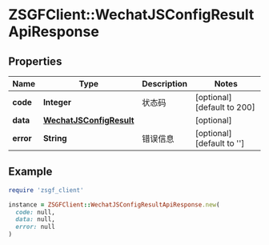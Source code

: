 # ZSGFClient::WechatJSConfigResultApiResponse

## Properties

| Name | Type | Description | Notes |
| ---- | ---- | ----------- | ----- |
| **code** | **Integer** | 状态码 | [optional][default to 200] |
| **data** | [**WechatJSConfigResult**](WechatJSConfigResult.md) |  | [optional] |
| **error** | **String** | 错误信息 | [optional][default to &#39;&#39;] |

## Example

```ruby
require 'zsgf_client'

instance = ZSGFClient::WechatJSConfigResultApiResponse.new(
  code: null,
  data: null,
  error: null
)
```

